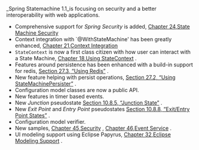 _Spring Statemachine 1.1_is focusing on security and a better interoperability with web applications.

* Comprehensive support for
  _Spring Security_
  is added,
  [Chapter 24,State Machine Security](https://docs.spring.io/spring-statemachine/docs/1.2.8.RELEASE/reference/htmlsingle/#sm-security)
* Context integration with \`@WithStateMachine' has been greatly enhanced,
  [Chapter 21,Context Integration](https://docs.spring.io/spring-statemachine/docs/1.2.8.RELEASE/reference/htmlsingle/#sm-context)
* `StateContext`
  is now a first class citizen with how user can interact with a State Machine,
  [Chapter 18,Using StateContext](https://docs.spring.io/spring-statemachine/docs/1.2.8.RELEASE/reference/htmlsingle/#sm-statecontext)
  .
* Features around persistence has been enhanced with a build-in support for redis,
  [Section 27.3, “Using Redis”](https://docs.spring.io/spring-statemachine/docs/1.2.8.RELEASE/reference/htmlsingle/#sm-persist-redis)
  .
* New feature helping with persist operations,
  [Section 27.2, “Using StateMachinePersister”](https://docs.spring.io/spring-statemachine/docs/1.2.8.RELEASE/reference/htmlsingle/#sm-persist-statemachinepersister)
  .
* Configuration model classes are now a public API.
* New features in timer based events.
* New
  _Junction_
  pseudostate
  [Section 10.8.5, “Junction State”](https://docs.spring.io/spring-statemachine/docs/1.2.8.RELEASE/reference/htmlsingle/#statemachine-config-states-junction)
  .
* New
  _Exit Point_
  and
  _Entry Point_
  pseudostates
  [Section 10.8.8, “Exit/Entry Point States”](https://docs.spring.io/spring-statemachine/docs/1.2.8.RELEASE/reference/htmlsingle/#statemachine-config-states-exitentry)
  .
* Configuration model verifier.
* New samples,
  [Chapter 45,Security](https://docs.spring.io/spring-statemachine/docs/1.2.8.RELEASE/reference/htmlsingle/#statemachine-examples-security)
  ,
  [Chapter 46,Event Service](https://docs.spring.io/spring-statemachine/docs/1.2.8.RELEASE/reference/htmlsingle/#statemachine-examples-eventservice)
  .
* UI modeling support using Eclipse Papyrus,
  [Chapter 32,Eclipse Modeling Support](https://docs.spring.io/spring-statemachine/docs/1.2.8.RELEASE/reference/htmlsingle/#sm-papyrus)
  .



